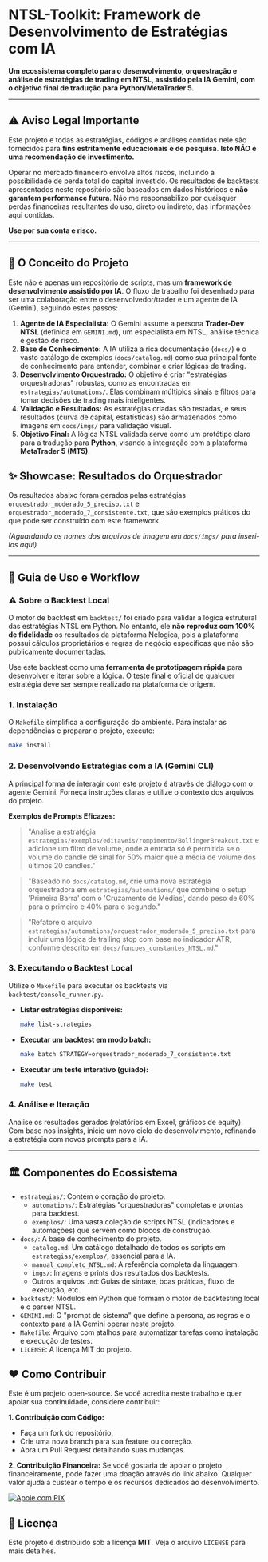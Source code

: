 # NTSL-Toolkit: Framework de Desenvolvimento de Estratégias com IA

**Um ecossistema completo para o desenvolvimento, orquestração e análise de estratégias de trading em NTSL, assistido pela IA Gemini, com o objetivo final de tradução para Python/MetaTrader 5.**

---

## ⚠️ Aviso Legal Importante

Este projeto e todas as estratégias, códigos e análises contidas nele são fornecidos para **fins estritamente educacionais e de pesquisa**. **Isto NÃO é uma recomendação de investimento.**

Operar no mercado financeiro envolve altos riscos, incluindo a possibilidade de perda total do capital investido. Os resultados de backtests apresentados neste repositório são baseados em dados históricos e **não garantem performance futura**. Não me responsabilizo por quaisquer perdas financeiras resultantes do uso, direto ou indireto, das informações aqui contidas.

**Use por sua conta e risco.**

---

## 🎯 O Conceito do Projeto

Este não é apenas um repositório de scripts, mas um **framework de desenvolvimento assistido por IA**. O fluxo de trabalho foi desenhado para ser uma colaboração entre o desenvolvedor/trader e um agente de IA (Gemini), seguindo estes passos:

1.  **Agente de IA Especialista:** O Gemini assume a persona **Trader-Dev NTSL** (definida em `GEMINI.md`), um especialista em NTSL, análise técnica e gestão de risco.
2.  **Base de Conhecimento:** A IA utiliza a rica documentação (`docs/`) e o vasto catálogo de exemplos (`docs/catalog.md`) como sua principal fonte de conhecimento para entender, combinar e criar lógicas de trading.
3.  **Desenvolvimento Orquestrado:** O objetivo é criar "estratégias orquestradoras" robustas, como as encontradas em `estrategias/automations/`. Elas combinam múltiplos sinais e filtros para tomar decisões de trading mais inteligentes.
4.  **Validação e Resultados:** As estratégias criadas são testadas, e seus resultados (curva de capital, estatísticas) são armazenados como imagens em `docs/imgs/` para validação visual.
5.  **Objetivo Final:** A lógica NTSL validada serve como um protótipo claro para a tradução para **Python**, visando a integração com a plataforma **MetaTrader 5 (MT5)**.

## ✨ Showcase: Resultados do Orquestrador

Os resultados abaixo foram gerados pelas estratégias `orquestrador_moderado_5_preciso.txt` e `orquestrador_moderado_7_consistente.txt`, que são exemplos práticos do que pode ser construído com este framework.

*(Aguardando os nomes dos arquivos de imagem em `docs/imgs/` para inseri-los aqui)*

---

## 🚀 Guia de Uso e Workflow

### ⚠️ Sobre o Backtest Local

O motor de backtest em `backtest/` foi criado para validar a lógica estrutural das estratégias NTSL em Python. No entanto, ele **não reproduz com 100% de fidelidade** os resultados da plataforma Nelogica, pois a plataforma possui cálculos proprietários e regras de negócio específicas que não são publicamente documentadas.

Use este backtest como uma **ferramenta de prototipagem rápida** para desenvolver e iterar sobre a lógica. O teste final e oficial de qualquer estratégia deve ser sempre realizado na plataforma de origem.

### 1. Instalação

O `Makefile` simplifica a configuração do ambiente. Para instalar as dependências e preparar o projeto, execute:

```sh
make install
```

### 2. Desenvolvendo Estratégias com a IA (Gemini CLI)

A principal forma de interagir com este projeto é através de diálogo com o agente Gemini. Forneça instruções claras e utilize o contexto dos arquivos do projeto.

**Exemplos de Prompts Eficazes:**

> "Analise a estratégia `estrategias/exemplos/editaveis/rompimento/BollingerBreakout.txt` e adicione um filtro de volume, onde a entrada só é permitida se o volume do candle de sinal for 50% maior que a média de volume dos últimos 20 candles."

> "Baseado no `docs/catalog.md`, crie uma nova estratégia orquestradora em `estrategias/automations/` que combine o setup 'Primeira Barra' com o 'Cruzamento de Médias', dando peso de 60% para o primeiro e 40% para o segundo."

> "Refatore o arquivo `estrategias/automations/orquestrador_moderado_5_preciso.txt` para incluir uma lógica de trailing stop com base no indicador ATR, conforme descrito em `docs/funcoes_constantes_NTSL.md`."

### 3. Executando o Backtest Local

Utilize o `Makefile` para executar os backtests via `backtest/console_runner.py`.

-   **Listar estratégias disponíveis:**
    ```sh
    make list-strategies
    ```

-   **Executar um backtest em modo batch:**
    ```sh
    make batch STRATEGY=orquestrador_moderado_7_consistente.txt
    ```

-   **Executar um teste interativo (guiado):**
    ```sh
    make test
    ```

### 4. Análise e Iteração

Analise os resultados gerados (relatórios em Excel, gráficos de equity). Com base nos insights, inicie um novo ciclo de desenvolvimento, refinando a estratégia com novos prompts para a IA.

---

## 🏛️ Componentes do Ecossistema

-   `estrategias/`: Contém o coração do projeto.
    -   `automations/`: Estratégias "orquestradoras" completas e prontas para backtest.
    -   `exemplos/`: Uma vasta coleção de scripts NTSL (indicadores e automações) que servem como blocos de construção.
-   `docs/`: A base de conhecimento do projeto.
    -   `catalog.md`: Um catálogo detalhado de todos os scripts em `estrategias/exemplos/`, essencial para a IA.
    -   `manual_completo_NTSL.md`: A referência completa da linguagem.
    -   `imgs/`: Imagens e prints dos resultados dos backtests.
    -   Outros arquivos `.md`: Guias de sintaxe, boas práticas, fluxo de execução, etc.
-   `backtest/`: Módulos em Python que formam o motor de backtesting local e o parser NTSL.
-   `GEMINI.md`: O "prompt de sistema" que define a persona, as regras e o contexto para a IA Gemini operar neste projeto.
-   `Makefile`: Arquivo com atalhos para automatizar tarefas como instalação e execução de testes.
-   `LICENSE`: A licença MIT do projeto.

## ❤️ Como Contribuir

Este é um projeto open-source. Se você acredita neste trabalho e quer apoiar sua continuidade, considere contribuir:

**1. Contribuição com Código:**
   - Faça um fork do repositório.
   - Crie uma nova branch para sua feature ou correção.
   - Abra um Pull Request detalhando suas mudanças.

**2. Contribuição Financeira:**
   Se você gostaria de apoiar o projeto financeiramente, pode fazer uma doação através do link abaixo. Qualquer valor ajuda a custear o tempo e os recursos dedicados ao desenvolvimento.

   [<img src="https://img.shields.io/badge/Apoie%20o%20Projeto-PIX-820AD1?style=for-the-badge&logo=pix" alt="Apoie com PIX">](https://nubank.com.br/cobrar/4oage/68d559b8-fc76-4093-988e-5c4fe7dbecc4)

## 📜 Licença

Este projeto é distribuído sob a licença **MIT**. Veja o arquivo `LICENSE` para mais detalhes.